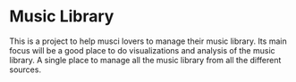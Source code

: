 # Music Library

This is a project to help musci lovers to manage their music library. Its main focus will be a good place to do visualizations and analysis of the music library. A single place to manage all the music library from all the different sources.